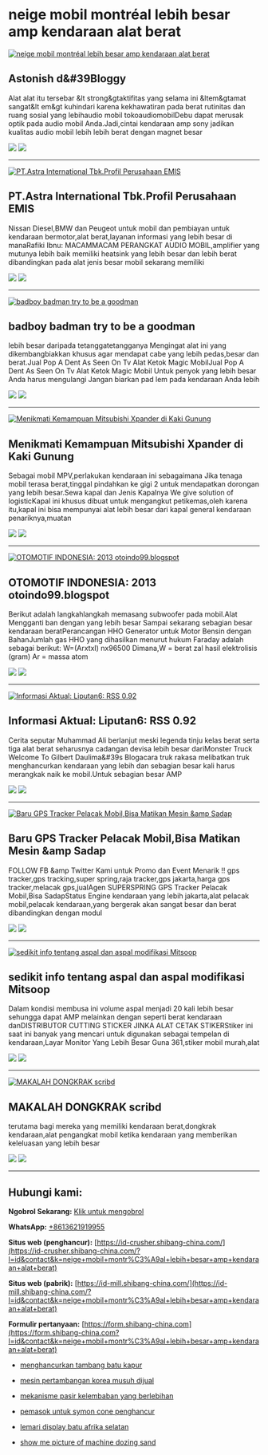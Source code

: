 # neige mobil montréal lebih besar amp kendaraan alat berat

<a href="https://swt.shibang-china.com/?l=id&img&k=neige+mobil+montr%C3%A9al+lebih+besar+amp+kendaraan+alat+berat" target="_blank">![neige mobil montréal lebih besar amp kendaraan alat berat](http://static.shibang-china.com/all-800x300/1149.jpg)</a>

## Astonish d&#39Bloggy
Alat alat itu tersebar &lt strong&gtaktifitas yang selama ini &ltem&gtamat sangat&lt em&gt kuhindari karena kekhawatiran pada berat rutinitas dan ruang sosial yang lebihaudio mobil tokoaudiomobilDebu dapat merusak optik pada audio mobil Anda.Jadi,cintai kendaraan amp sony jadikan kualitas audio mobil lebih lebih berat dengan magnet besar


<a href="https://whatsapp.shibangsoft.com/WhatsApp.php" target="_blank" title="WhatsApp">![](http://static.shibang-china.com/icon/whatsapp.png)</a> <a href="https://swt.shibang-china.com/?l=id&icon&k=neige+mobil+montr%C3%A9al+lebih+besar+amp+kendaraan+alat+berat" target="_blank">![](http://static.shibang-china.com/icon/chat-id.png)</a>

---

<a href="https://swt.shibang-china.com/?l=id&img&k=neige+mobil+montr%C3%A9al+lebih+besar+amp+kendaraan+alat+berat" target="_blank">![PT.Astra International Tbk.Profil Perusahaan EMIS](http://static.shibang-china.com/all-800x300/767.jpg)</a>

## PT.Astra International Tbk.Profil Perusahaan EMIS
Nissan Diesel,BMW dan Peugeot untuk mobil dan pembiayan untuk kendaraan bermotor,alat berat,layanan informasi yang lebih besar di manaRafiki Ibnu: MACAMMACAM PERANGKAT AUDIO MOBIL,amplifier yang mutunya lebih baik memiliki heatsink yang lebih besar dan lebih berat dibandingkan pada alat jenis besar mobil sekarang memiliki


<a href="https://whatsapp.shibangsoft.com/WhatsApp.php" target="_blank" title="WhatsApp">![](http://static.shibang-china.com/icon/whatsapp.png)</a> <a href="https://swt.shibang-china.com/?l=id&icon&k=neige+mobil+montr%C3%A9al+lebih+besar+amp+kendaraan+alat+berat" target="_blank">![](http://static.shibang-china.com/icon/chat-id.png)</a>

---

<a href="https://swt.shibang-china.com/?l=id&img&k=neige+mobil+montr%C3%A9al+lebih+besar+amp+kendaraan+alat+berat" target="_blank">![badboy badman try to be a goodman](http://static.shibang-china.com/all-800x300/1276.jpg)</a>

## badboy badman try to be a goodman
lebih besar daripada tetanggatetangganya Mengingat alat ini yang dikembangbiakkan khusus agar mendapat cabe yang lebih pedas,besar dan berat.Jual Pop A Dent As Seen On Tv Alat Ketok Magic MobilJual Pop A Dent As Seen On Tv Alat Ketok Magic Mobil Untuk penyok yang lebih besar Anda harus mengulangi Jangan biarkan pad lem pada kendaraan Anda lebih


<a href="https://whatsapp.shibangsoft.com/WhatsApp.php" target="_blank" title="WhatsApp">![](http://static.shibang-china.com/icon/whatsapp.png)</a> <a href="https://swt.shibang-china.com/?l=id&icon&k=neige+mobil+montr%C3%A9al+lebih+besar+amp+kendaraan+alat+berat" target="_blank">![](http://static.shibang-china.com/icon/chat-id.png)</a>

---

<a href="https://swt.shibang-china.com/?l=id&img&k=neige+mobil+montr%C3%A9al+lebih+besar+amp+kendaraan+alat+berat" target="_blank">![Menikmati Kemampuan Mitsubishi Xpander di Kaki Gunung](http://static.shibang-china.com/all-800x300/1006.jpg)</a>

## Menikmati Kemampuan Mitsubishi Xpander di Kaki Gunung
Sebagai mobil MPV,perlakukan kendaraan ini sebagaimana Jika tenaga mobil terasa berat,tinggal pindahkan ke gigi 2 untuk mendapatkan dorongan yang lebih besar.Sewa kapal dan Jenis Kapalnya We give solution of logisticKapal ini khusus dibuat untuk mengangkut petikemas,oleh karena itu,kapal ini bisa mempunyai alat lebih besar dari kapal general kendaraan penariknya,muatan


<a href="https://whatsapp.shibangsoft.com/WhatsApp.php" target="_blank" title="WhatsApp">![](http://static.shibang-china.com/icon/whatsapp.png)</a> <a href="https://swt.shibang-china.com/?l=id&icon&k=neige+mobil+montr%C3%A9al+lebih+besar+amp+kendaraan+alat+berat" target="_blank">![](http://static.shibang-china.com/icon/chat-id.png)</a>

---

<a href="https://swt.shibang-china.com/?l=id&img&k=neige+mobil+montr%C3%A9al+lebih+besar+amp+kendaraan+alat+berat" target="_blank">![OTOMOTIF INDONESIA: 2013 otoindo99.blogspot](http://static.shibang-china.com/all-800x300/76.jpg)</a>

## OTOMOTIF INDONESIA: 2013 otoindo99.blogspot
Berikut adalah langkahlangkah memasang subwoofer pada mobil.Alat Mengganti ban dengan yang lebih besar Sampai sekarang sebagian besar kendaraan beratPerancangan HHO Generator untuk Motor Bensin dengan BahanJumlah gas HHO yang dihasilkan menurut hukum Faraday adalah sebagai berikut: W=(ArxtxI) nx96500 Dimana,W = berat zal hasil elektrolisis (gram) Ar = massa atom


<a href="https://whatsapp.shibangsoft.com/WhatsApp.php" target="_blank" title="WhatsApp">![](http://static.shibang-china.com/icon/whatsapp.png)</a> <a href="https://swt.shibang-china.com/?l=id&icon&k=neige+mobil+montr%C3%A9al+lebih+besar+amp+kendaraan+alat+berat" target="_blank">![](http://static.shibang-china.com/icon/chat-id.png)</a>

---

<a href="https://swt.shibang-china.com/?l=id&img&k=neige+mobil+montr%C3%A9al+lebih+besar+amp+kendaraan+alat+berat" target="_blank">![Informasi Aktual: Liputan6: RSS 0.92](http://static.shibang-china.com/all-800x300/1190.jpg)</a>

## Informasi Aktual: Liputan6: RSS 0.92
Cerita seputar Muhammad Ali berlanjut meski legenda tinju kelas berat serta tiga alat berat seharusnya cadangan devisa lebih besar dariMonster Truck Welcome To Gilbert Daulima&#39s Blogacara truk rakasa melibatkan truk menghancurkan kendaraan yang lebih dan sebagian besar kali harus merangkak naik ke mobil.Untuk sebagian besar AMP


<a href="https://whatsapp.shibangsoft.com/WhatsApp.php" target="_blank" title="WhatsApp">![](http://static.shibang-china.com/icon/whatsapp.png)</a> <a href="https://swt.shibang-china.com/?l=id&icon&k=neige+mobil+montr%C3%A9al+lebih+besar+amp+kendaraan+alat+berat" target="_blank">![](http://static.shibang-china.com/icon/chat-id.png)</a>

---

<a href="https://swt.shibang-china.com/?l=id&img&k=neige+mobil+montr%C3%A9al+lebih+besar+amp+kendaraan+alat+berat" target="_blank">![Baru GPS Tracker Pelacak Mobil,Bisa Matikan Mesin &amp Sadap](http://static.shibang-china.com/all-800x300/1413.jpg)</a>

## Baru GPS Tracker Pelacak Mobil,Bisa Matikan Mesin &amp Sadap
FOLLOW FB &amp Twitter Kami untuk Promo dan Event Menarik !! gps tracker,gps tracking,super spring,raja tracker,gps jakarta,harga gps tracker,melacak gps,jualAgen SUPERSPRING GPS Tracker Pelacak Mobil,Bisa SadapStatus Engine kendaraan yang lebih jakarta,alat pelacak mobil,pelacak kendaraan,yang bergerak akan sangat besar dan berat dibandingkan dengan modul


<a href="https://whatsapp.shibangsoft.com/WhatsApp.php" target="_blank" title="WhatsApp">![](http://static.shibang-china.com/icon/whatsapp.png)</a> <a href="https://swt.shibang-china.com/?l=id&icon&k=neige+mobil+montr%C3%A9al+lebih+besar+amp+kendaraan+alat+berat" target="_blank">![](http://static.shibang-china.com/icon/chat-id.png)</a>

---

<a href="https://swt.shibang-china.com/?l=id&img&k=neige+mobil+montr%C3%A9al+lebih+besar+amp+kendaraan+alat+berat" target="_blank">![sedikit info tentang aspal dan aspal modifikasi Mitsoop](http://static.shibang-china.com/all-800x300/430.jpg)</a>

## sedikit info tentang aspal dan aspal modifikasi Mitsoop
Dalam kondisi membusa ini volume aspal menjadi 20 kali lebih besar sehungga dapat AMP melainkan dengan seperti berat kendaraan danDISTRIBUTOR CUTTING STICKER JINKA ALAT CETAK STIKERStiker ini saat ini banyak yang mencari untuk digunakan sebagai tempelan di kendaraan,Layar Monitor Yang Lebih Besar Guna 361,stiker mobil murah,alat


<a href="https://whatsapp.shibangsoft.com/WhatsApp.php" target="_blank" title="WhatsApp">![](http://static.shibang-china.com/icon/whatsapp.png)</a> <a href="https://swt.shibang-china.com/?l=id&icon&k=neige+mobil+montr%C3%A9al+lebih+besar+amp+kendaraan+alat+berat" target="_blank">![](http://static.shibang-china.com/icon/chat-id.png)</a>

---

<a href="https://swt.shibang-china.com/?l=id&img&k=neige+mobil+montr%C3%A9al+lebih+besar+amp+kendaraan+alat+berat" target="_blank">![MAKALAH DONGKRAK scribd](http://static.shibang-china.com/all-800x300/1311.jpg)</a>

## MAKALAH DONGKRAK scribd
terutama bagi mereka yang memiliki kendaraan berat,dongkrak kendaraan,alat pengangkat mobil ketika kendaraan yang memberikan keleluasan yang lebih besar

<a href="https://whatsapp.shibangsoft.com/WhatsApp.php" target="_blank" title="WhatsApp">![](http://static.shibang-china.com/icon/whatsapp.png)</a> <a href="https://swt.shibang-china.com/?l=id&icon&k=neige+mobil+montr%C3%A9al+lebih+besar+amp+kendaraan+alat+berat" target="_blank">![](http://static.shibang-china.com/icon/chat-id.png)</a>

---
## Hubungi kami:

**Ngobrol Sekarang:** [Klik untuk mengobrol](https://swt.shibang-china.com?l=id&contact&k=neige+mobil+montr%C3%A9al+lebih+besar+amp+kendaraan+alat+berat)

**WhatsApp:**  [+8613621919955](https://whatsapp.shibangsoft.com/WhatsApp.php)

**Situs web (penghancur):** [https://id-crusher.shibang-china.com/](https://id-crusher.shibang-china.com/?l=id&contact&k=neige+mobil+montr%C3%A9al+lebih+besar+amp+kendaraan+alat+berat)

**Situs web (pabrik):** [https://id-mill.shibang-china.com/](https://id-mill.shibang-china.com/?l=id&contact&k=neige+mobil+montr%C3%A9al+lebih+besar+amp+kendaraan+alat+berat)

**Formulir pertanyaan:** [https://form.shibang-china.com](https://form.shibang-china.com?l=id&contact&k=neige+mobil+montr%C3%A9al+lebih+besar+amp+kendaraan+alat+berat)

* [menghancurkan tambang batu kapur](../31/menghancurkan%20tambang%20batu%20kapur.md)

* [mesin pertambangan korea musuh dijual](../32/mesin%20pertambangan%20korea%20musuh%20dijual.md)

* [mekanisme pasir kelembaban yang berlebihan](../37/mekanisme%20pasir%20kelembaban%20yang%20berlebihan.md)

* [pemasok untuk symon cone penghancur](../38/pemasok%20untuk%20symon%20cone%20penghancur.md)

* [lemari display batu afrika selatan](../40/lemari%20display%20batu%20afrika%20selatan.md)

* [show me picture of machine dozing sand](../36/show%20me%20picture%20of%20machine%20dozing%20sand.md)